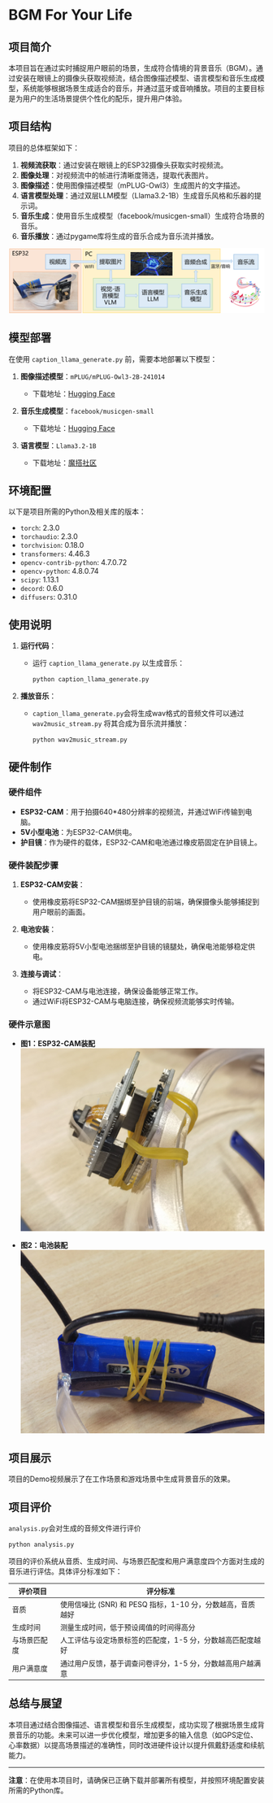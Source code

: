 # BGM For Your Life

## 项目简介

本项目旨在通过实时捕捉用户眼前的场景，生成符合情境的背景音乐（BGM）。通过安装在眼镜上的摄像头获取视频流，结合图像描述模型、语言模型和音乐生成模型，系统能够根据场景生成适合的音乐，并通过蓝牙或音响播放。项目的主要目标是为用户的生活场景提供个性化的配乐，提升用户体验。

## 项目结构

项目的总体框架如下：

1. **视频流获取**：通过安装在眼镜上的ESP32摄像头获取实时视频流。
2. **图像处理**：对视频流中的帧进行清晰度筛选，提取代表图片。
3. **图像描述**：使用图像描述模型（mPLUG-Owl3）生成图片的文字描述。
4. **语言模型处理**：通过双层LLM模型（Llama3.2-1B）生成音乐风格和乐器的提示词。
5. **音乐生成**：使用音乐生成模型（facebook/musicgen-small）生成符合场景的音乐。
6. **音乐播放**：通过pygame库将生成的音乐合成为音乐流并播放。

<img src="https://github.com/zhuangaoooo/BGM-FOR-YOUR-LIFE/blob/main/images/%E6%80%BB%E4%BD%93%E6%A1%86%E6%9E%B6%E5%9B%BE.png" alt="总体框架图" style="zoom:100%;" />

## 模型部署

在使用 `caption_llama_generate.py` 前，需要本地部署以下模型：

1. **图像描述模型**：`mPLUG/mPLUG-Owl3-2B-241014`
   - 下载地址：[Hugging Face](https://huggingface.co/mPLUG/mPLUG-Owl3-2B-241014)

2. **音乐生成模型**：`facebook/musicgen-small`
   - 下载地址：[Hugging Face](https://huggingface.co/facebook/musicgen-small)

3. **语言模型**：`Llama3.2-1B`
   - 下载地址：[魔搭社区](https://www.modelscope.cn/models/LLM-Research/Llama-3.2-1B-Instruct)

## 环境配置

以下是项目所需的Python及相关库的版本：

- `torch`: 2.3.0
- `torchaudio`: 2.3.0
- `torchvision`: 0.18.0
- `transformers`: 4.46.3
- `opencv-contrib-python`: 4.7.0.72
- `opencv-python`: 4.8.0.74
- `scipy`: 1.13.1
- `decord`: 0.6.0
- `diffusers`: 0.31.0

## 使用说明

1. **运行代码**：
   - 运行 `caption_llama_generate.py` 以生成音乐：
     ```bash
     python caption_llama_generate.py
     ```

2. **播放音乐**：
   - `caption_llama_generate.py`会将生成wav格式的音频文件可以通过 `wav2music_stream.py` 将其合成为音乐流并播放：
     
     ```bash
     python wav2music_stream.py
     ```

## 硬件制作

### 硬件组件
- **ESP32-CAM**：用于拍摄640*480分辨率的视频流，并通过WiFi传输到电脑。
- **5V小型电池**：为ESP32-CAM供电。
- **护目镜**：作为硬件的载体，ESP32-CAM和电池通过橡皮筋固定在护目镜上。

### 硬件装配步骤
1. **ESP32-CAM安装**：
   - 使用橡皮筋将ESP32-CAM捆绑至护目镜的前端，确保摄像头能够捕捉到用户眼前的画面。
   
2. **电池安装**：
   - 使用橡皮筋将5V小型电池捆绑至护目镜的镜腿处，确保电池能够稳定供电。

3. **连接与调试**：
   - 将ESP32-CAM与电池连接，确保设备能够正常工作。
   - 通过WiFi将ESP32-CAM与电脑连接，确保视频流能够实时传输。

### 硬件示意图
- **图1：ESP32-CAM装配**  
  <img src="https://github.com/zhuangaoooo/BGM-FOR-YOUR-LIFE/blob/main/images/ESP32.jpg" alt="ESP32装配" style="zoom:100%;" />
  
- **图2：电池装配**  
  <img src="https://github.com/zhuangaoooo/BGM-FOR-YOUR-LIFE/blob/main/images/%E7%94%B5%E6%B1%A0.jpg" alt="电池装配" style="zoom:100%;" />

## 项目展示

项目的Demo视频展示了在工作场景和游戏场景中生成背景音乐的效果。

## 项目评价

`analysis.py`会对生成的音频文件进行评价

```bash
python analysis.py
```

项目的评价系统从音质、生成时间、与场景匹配度和用户满意度四个方面对生成的音乐进行评估。具体评分标准如下：

| 评价项目     | 评分标准                                                   |
| ------------ | ---------------------------------------------------------- |
| 音质         | 使用信噪比 (SNR) 和 PESQ 指标，1-10 分，分数越高，音质越好 |
| 生成时间     | 测量生成时间，低于预设阈值的时间得高分                     |
| 与场景匹配度 | 人工评估与设定场景标签的匹配度，1-5 分，分数越高匹配度越好 |
| 用户满意度   | 通过用户反馈，基于调查问卷评分，1-5 分，分数越高用户越满意 |

## 总结与展望

本项目通过结合图像描述、语言模型和音乐生成模型，成功实现了根据场景生成背景音乐的功能。未来可以进一步优化模型，增加更多的输入信息（如GPS定位、心率数据）以提高场景描述的准确性，同时改进硬件设计以提升佩戴舒适度和续航能力。

---

**注意**：在使用本项目时，请确保已正确下载并部署所有模型，并按照环境配置安装所需的Python库。
